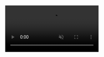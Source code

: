 <video src="https://user-images.githubusercontent.com/73075252/180347956-a9732d2f-1446-405f-a473-36d622f492db.mp4" autoplay muted loop></video>
